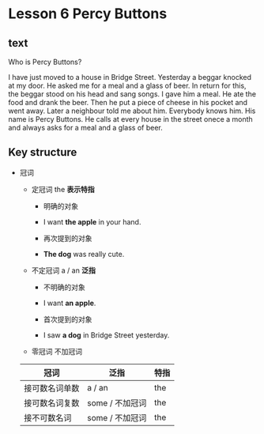 <!--
 * @Author: your name
 * @Date: 2022-01-17 11:16:54
 * @LastEditTime: 2022-01-17 18:56:33
 * @LastEditors: Please set LastEditors
 * @Description: 打开koroFileHeader查看配置 进行设置: https://github.com/OBKoro1/koro1FileHeader/wiki/%E9%85%8D%E7%BD%AE
 * @FilePath: \notes\english\lesson_6_Percy-Buttons.md
-->
# Lesson 6 Percy Buttons

## text

Who is Percy Buttons?

I have just moved to a house in Bridge Street. Yesterday a beggar knocked at my door. He asked me for a meal and a glass of beer. In return for this, the beggar stood on his head and sang songs. I gave him a meal. He ate the food and drank the beer. Then he put a piece of cheese in his pocket and went away. Later a neighbour told me about him. Everybody knows him. His name is Percy Buttons. He calls at every house in the street onece a month and always asks for a meal and a glass of beer.


## Key structure
- 冠词
    - 定冠词 the **表示特指**
        - 明确的对象
        - I want **the apple** in your hand.

        - 再次提到的对象
        - **The dog** was really cute.
        
    - 不定冠词 a / an **泛指**
        - 不明确的对象
        - I want **an apple**.

        - 首次提到的对象
        - I saw **a dog** in Bridge Street yesterday.

    - 零冠词 不加冠词

    |冠词|泛指|特指|
    |---|----|----|
    |接可数名词单数|a / an|the|
    |接可数名词复数|some / 不加冠词| the|
    |接不可数名词|some / 不加冠词| the|
